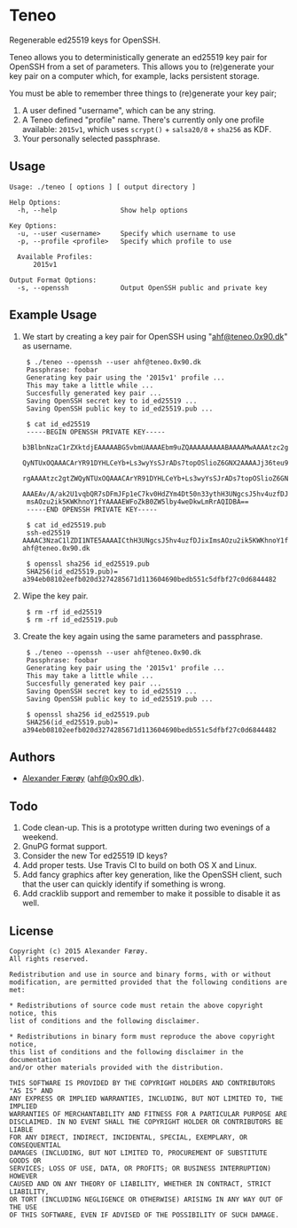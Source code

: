 # Teneo

Regenerable ed25519 keys for OpenSSH.

Teneo allows you to deterministically generate an ed25519 key pair for OpenSSH
from a set of parameters. This allows you to (re)generate your key pair on a
computer which, for example, lacks persistent storage.

You must be able to remember three things to (re)generate your key pair;

1. A user defined "username", which can be any string.
2. A Teneo defined "profile" name. There's currently only one profile available: `2015v1`, which uses `scrypt()` + `salsa20/8` + `sha256` as KDF.
3. Your personally selected passphrase.

## Usage

    Usage: ./teneo [ options ] [ output directory ]

    Help Options:
      -h, --help                Show help options

    Key Options:
      -u, --user <username>     Specify which username to use
      -p, --profile <profile>   Specify which profile to use

      Available Profiles:
          2015v1

    Output Format Options:
      -s, --openssh             Output OpenSSH public and private key

## Example Usage

1. We start by creating a key pair for OpenSSH using "ahf@teneo.0x90.dk" as username.

        $ ./teneo --openssh --user ahf@teneo.0x90.dk
        Passphrase: foobar
        Generating key pair using the '2015v1' profile ...
        This may take a little while ...
        Succesfully generated key pair ...
        Saving OpenSSH secret key to id_ed25519 ...
        Saving OpenSSH public key to id_ed25519.pub ...

        $ cat id_ed25519
        -----BEGIN OPENSSH PRIVATE KEY-----
        b3BlbnNzaC1rZXktdjEAAAAABG5vbmUAAAAEbm9uZQAAAAAAAAABAAAAMwAAAAtzc2gtZW
        QyNTUxOQAAACArYR91DYHLCeYb+Ls3wyYsSJrADs7topOSlioZ6GNX2AAAAJj36teu9+rX
        rgAAAAtzc2gtZWQyNTUxOQAAACArYR91DYHLCeYb+Ls3wyYsSJrADs7topOSlioZ6GNX2A
        AAAEAv/A/ak2U1vqbQR7sDFmJFp1eC7kv0HdZYm4Dt50n33ythH3UNgcsJ5hv4uzfDJixI
        msAOzu2ik5KWKhnoY1fYAAAAEWFoZkB0ZW5lby4weDkwLmRrAQIDBA==
        -----END OPENSSH PRIVATE KEY-----

        $ cat id_ed25519.pub
        ssh-ed25519 AAAAC3NzaC1lZDI1NTE5AAAAICthH3UNgcsJ5hv4uzfDJixImsAOzu2ik5KWKhnoY1fY ahf@teneo.0x90.dk

        $ openssl sha256 id_ed25519.pub
        SHA256(id_ed25519.pub)= a394eb08102eefb020d3274285671d113604690bedb551c5dfbf27c0d6844482

2. Wipe the key pair.

        $ rm -rf id_ed25519
        $ rm -rf id_ed25519.pub

3. Create the key again using the same parameters and passphrase.

        $ ./teneo --openssh --user ahf@teneo.0x90.dk
        Passphrase: foobar
        Generating key pair using the '2015v1' profile ...
        This may take a little while ...
        Succesfully generated key pair ...
        Saving OpenSSH secret key to id_ed25519 ...
        Saving OpenSSH public key to id_ed25519.pub ...

        $ openssl sha256 id_ed25519.pub
        SHA256(id_ed25519.pub)= a394eb08102eefb020d3274285671d113604690bedb551c5dfbf27c0d6844482

## Authors

- [Alexander Færøy](https://twitter.com/ahfaeroey) ([ahf@0x90.dk](mailto:ahf@0x90.dk)).

## Todo

1. Code clean-up. This is a prototype written during two evenings of a weekend.
2. GnuPG format support.
3. Consider the new Tor ed25519 ID keys?
4. Add proper tests. Use Travis CI to build on both OS X and Linux.
5. Add fancy graphics after key generation, like the OpenSSH client, such that
   the user can quickly identify if something is wrong. 
6. Add cracklib support and remember to make it possible to disable it as well.

## License

    Copyright (c) 2015 Alexander Færøy.
    All rights reserved.

    Redistribution and use in source and binary forms, with or without
    modification, are permitted provided that the following conditions are met:

    * Redistributions of source code must retain the above copyright notice, this
    list of conditions and the following disclaimer.

    * Redistributions in binary form must reproduce the above copyright notice,
    this list of conditions and the following disclaimer in the documentation
    and/or other materials provided with the distribution.

    THIS SOFTWARE IS PROVIDED BY THE COPYRIGHT HOLDERS AND CONTRIBUTORS "AS IS" AND
    ANY EXPRESS OR IMPLIED WARRANTIES, INCLUDING, BUT NOT LIMITED TO, THE IMPLIED
    WARRANTIES OF MERCHANTABILITY AND FITNESS FOR A PARTICULAR PURPOSE ARE
    DISCLAIMED. IN NO EVENT SHALL THE COPYRIGHT HOLDER OR CONTRIBUTORS BE LIABLE
    FOR ANY DIRECT, INDIRECT, INCIDENTAL, SPECIAL, EXEMPLARY, OR CONSEQUENTIAL
    DAMAGES (INCLUDING, BUT NOT LIMITED TO, PROCUREMENT OF SUBSTITUTE GOODS OR
    SERVICES; LOSS OF USE, DATA, OR PROFITS; OR BUSINESS INTERRUPTION) HOWEVER
    CAUSED AND ON ANY THEORY OF LIABILITY, WHETHER IN CONTRACT, STRICT LIABILITY,
    OR TORT (INCLUDING NEGLIGENCE OR OTHERWISE) ARISING IN ANY WAY OUT OF THE USE
    OF THIS SOFTWARE, EVEN IF ADVISED OF THE POSSIBILITY OF SUCH DAMAGE.

